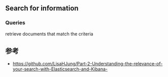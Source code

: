 ## Search for information
### Queries
 retrieve documents that match the criteria
 













## 参考
- https://github.com/LisaHJung/Part-2-Understanding-the-relevance-of-your-search-with-Elasticsearch-and-Kibana-